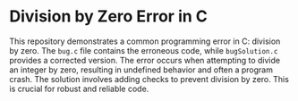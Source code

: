 # Division by Zero Error in C

This repository demonstrates a common programming error in C: division by zero. The `bug.c` file contains the erroneous code, while `bugSolution.c` provides a corrected version.  The error occurs when attempting to divide an integer by zero, resulting in undefined behavior and often a program crash.  The solution involves adding checks to prevent division by zero. This is crucial for robust and reliable code.